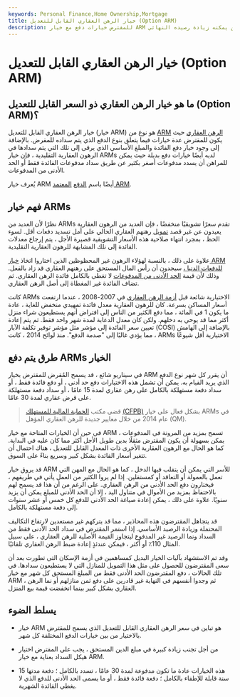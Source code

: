 ```yaml
---
keywords: Personal Finance,Home Ownership,Mortgage
title: خيار الرهن العقاري القابل للتعديل (Option ARM)
description: للمقترض خيارات دفع مع خيار ARM الذي يسمح بدفعات أصغر ومنتظمة ولكن يمكنه زيادة رصيده النهائي.
---
```


# خيار الرهن العقاري القابل للتعديل (Option ARM)
## ما هو خيار الرهن العقاري ذو السعر القابل للتعديل (Option ARM)؟

خيار الرهن العقاري القابل للتعديل (خيار ARM) هو نوع من [ARM](/arm) [الرهن العقاري](/mortgage) حيث يكون للمقترض عدة خيارات فيما يتعلق بنوع الدفع الذي يتم سداده للمقرض. بالإضافة إلى وجود خيار دفع الفائدة والمبلغ الأساسي الذي يرقى إلى تلك التي يتم سدادها في الرهون العقارية التقليدية ، فإن خيار ARMs لديه أيضًا خيارات دفع بديلة حيث يمكن للمراهن أن يسدد مدفوعات أصغر بكثير عن طريق سداد مدفوعات الفائدة فقط أو الحد الأدنى من المدفوعات.

يُعرف خيار ARM أيضًا باسم [الدفع](/flexible_payment_arm) [المعتمد ARM](/flexible_payment_arm).

## فهم خيار ARMs

نظرًا لأن العديد من ARMs تقدم سعرًا تشويقيًا منخفضًا ، فإن العديد من الرهون العقارية يعيدون عن غير قصد [تمويل](/refinance) رهنهم العقاري الحالي على أمل تسديد دفعات أقل. لسوء الحظ ، بمجرد انتهاء صلاحية هذه الأسعار التشويقية قصيرة الأجل ، يتم إرجاع معدلات الفائدة إلى تلك المشابهة للرهون العقارية التقليدية.

علاوة على ذلك ، بالنسبة لهؤلاء الرهون غير المحظوظين الذين اختاروا اتخاذ [خيار ARM للدفعات الدنيا ،](/poaminimumpayment) سيجدون أن رأس المال المستحق على رهنهم العقاري قد زاد بالفعل. وذلك لأن قيمة [الحد الأدنى من المدفوعات](/minimum-monthly-payment) لا تغطي بالكامل فائدة الرهن العقاري. ثم تضاف الفائدة غير المغطاة إلى أصل الرهن العقاري.

كانت ARMs الاختيارية شائعة قبل [أزمة الرهن العقاري](/subprime-meltdown) في 2007-2008 ، عندما ارتفعت أسعار المساكن بسرعة. كان للرهون العقارية معدل فائدة تمهيدي منخفض للغاية ، عادة ما يكون 1 في المائة ، مما دفع الكثير من الناس إلى افتراض أنهم يستطيعون شراء منزل أكثر مما قد يوحي به دخلهم. ولكن كان معدل الدعابة لمدة شهر واحد فقط. ثم يتم إعادة تعيين سعر الفائدة إلى مؤشر مثل مؤشر توفير تكلفة الآبار (COSI) بالإضافة إلى الهامش ، مما يؤدي غالبًا إلى "صدمة الدفع". منذ لوائح 2014 ، كانت ARMs الاختيارية أقل شيوعًا

## طرق يتم دفع ARMs الخيار

في سيناريو شائع ، قد يسمح المُقرض للمقترض بخيار ARM أن يقرر كل شهر نوع الدفع الذي يريد القيام به. يمكن أن تشمل هذه الاختيارات دفع حد أدنى ، أو دفع فائدة فقط ، أو سداد دفعة مستهلكة بالكامل على رهن عقاري لمدة 15 عامًا ، أو سداد دفعة مستهلكة على قرض عقاري لمدة 30 عامًا.

> قضى مكتب [الحماية المالية للمستهلك](/consumer-financial-protection-bureau-cfpb) [(CFPB)](/consumer-financial-protection-bureau-cfpb) بشكل فعال على خيار ARMs في عام 2014 من خلال معايير جديدة للرهن العقاري المؤهل (QM).

>

في حين أن الخيارات المتاحة مع خيار ARM تسمح بمزيد من المرونة في المدفوعات ، يمكن بسهولة أن يكون المقترض مثقلًا بدين طويل الأجل أكثر مما كان عليه في البداية. كما هو الحال مع الرهون العقارية الأخرى ذات المعدل القابل للتعديل ، هناك احتمال أن تتغير أسعار الفائدة بشكل كبير وسريع بناءً على السوق.

قد يروق خيار ARM للأسر التي يمكن أن يتقلب فيها الدخل ، كما هو الحال مع المهن التي تعمل بالعمولة أو التعاقد أو كمستقلين. إذا لم يروا الكثير من العمل يأتي في طريقهم ، فيختارون دفع الحد الأدنى من الرهن العقاري. على الرغم من أن هذا قد يسمح لهم بالاحتفاظ بمزيد من الأموال في متناول اليد ، إلا أن الحد الأدنى للمبلغ يمكن أن يزيد سنويًا. علاوة على ذلك ، يمكن إعادة صياغة الحد الأدنى للدفع كل خمس أو عشر سنوات إلى دفعة مستهلكة بالكامل.

قد يتجاهل المقترضون هذه المحاذير ، مما قد يتركهم غير مستعدين لارتفاع التكاليف المحتملة وزيادة الرصيد الأساسي. إذا استمر المقترض في سداد الحد الأدنى فقط من السداد ونما الرصيد غير المدفوع ليتجاوز القيمة الأصلية للرهن العقاري ، على سبيل المثال 110٪ أو أكثر ، فيمكن عندئذٍ إعادة ضبط الرهن العقاري تلقائيًا.

وقد تم الاستشهاد بآليات الخيار البديل كمساهمين في أزمة الإسكان التي تطورت بعد أن سعى المقترضون للحصول على مثل هذا التمويل للمنازل التي لا يستطيعون سدادها. في تلك الحالات ، دفع المقترضون الحد الأدنى فقط من المبلغ المستحق كل شهر مع خيار ARM ، ثم وجدوا أنفسهم في النهاية غير قادرين على دفع ثمن منازلهم أو نما الرهن العقاري بشكل كبير بينما انخفضت قيمة بيع المنزل.

## يسلط الضوء

- خيار ARM هو تباين في سعر الرهن العقاري القابل للتعديل الذي يسمح للمقترض بالاختيار من بين خيارات الدفع المختلفة كل شهر.

- من أجل تجنب زيادة كبيرة في مبلغ الدين المستحق ، يجب على المقترض اختيار هيكل السداد بعناية مع خيار ARM.

- هذه الخيارات عادة ما تكون مدفوعة لمدة 30 عامًا ، تسدد بالكامل ؛ دفعة مدتها 15 سنة قابلة للإطفاء بالكامل ؛ دفعة فائدة فقط ، أو ما يسمى الحد الأدنى للدفع الذي لا يغطي الفائدة الشهرية.

